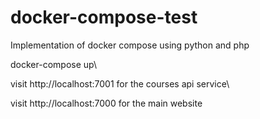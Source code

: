 # docker-compose-test
Implementation of docker compose using python and php


docker-compose up\

visit http://localhost:7001 for the courses api service\

visit http://localhost:7000 for the main website
